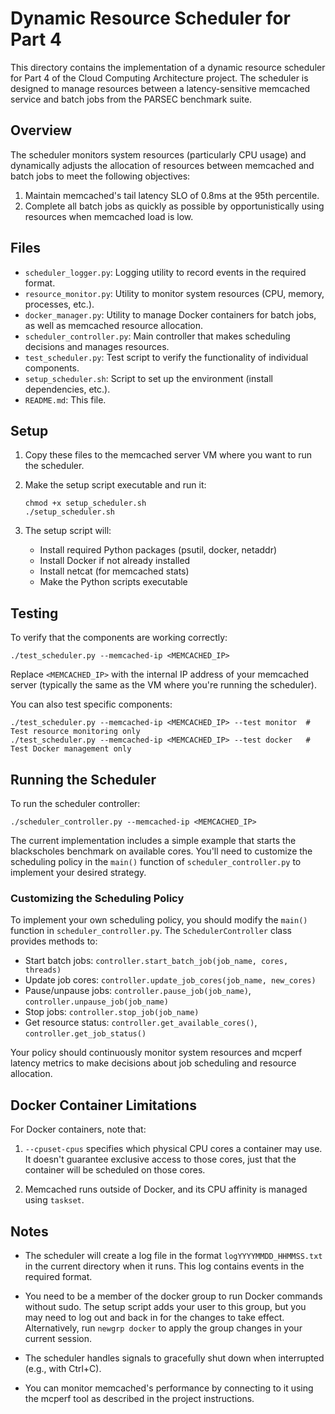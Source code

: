 # Dynamic Resource Scheduler for Part 4

This directory contains the implementation of a dynamic resource scheduler for Part 4 of the Cloud Computing Architecture project. The scheduler is designed to manage resources between a latency-sensitive memcached service and batch jobs from the PARSEC benchmark suite.

## Overview

The scheduler monitors system resources (particularly CPU usage) and dynamically adjusts the allocation of resources between memcached and batch jobs to meet the following objectives:

1. Maintain memcached's tail latency SLO of 0.8ms at the 95th percentile.
2. Complete all batch jobs as quickly as possible by opportunistically using resources when memcached load is low.

## Files

- `scheduler_logger.py`: Logging utility to record events in the required format.
- `resource_monitor.py`: Utility to monitor system resources (CPU, memory, processes, etc.).
- `docker_manager.py`: Utility to manage Docker containers for batch jobs, as well as memcached resource allocation.
- `scheduler_controller.py`: Main controller that makes scheduling decisions and manages resources.
- `test_scheduler.py`: Test script to verify the functionality of individual components.
- `setup_scheduler.sh`: Script to set up the environment (install dependencies, etc.).
- `README.md`: This file.

## Setup

1. Copy these files to the memcached server VM where you want to run the scheduler.

2. Make the setup script executable and run it:
   ```
   chmod +x setup_scheduler.sh
   ./setup_scheduler.sh
   ```

3. The setup script will:
   - Install required Python packages (psutil, docker, netaddr)
   - Install Docker if not already installed
   - Install netcat (for memcached stats)
   - Make the Python scripts executable

## Testing

To verify that the components are working correctly:

```
./test_scheduler.py --memcached-ip <MEMCACHED_IP>
```

Replace `<MEMCACHED_IP>` with the internal IP address of your memcached server (typically the same as the VM where you're running the scheduler).

You can also test specific components:

```
./test_scheduler.py --memcached-ip <MEMCACHED_IP> --test monitor  # Test resource monitoring only
./test_scheduler.py --memcached-ip <MEMCACHED_IP> --test docker   # Test Docker management only
```

## Running the Scheduler

To run the scheduler controller:

```
./scheduler_controller.py --memcached-ip <MEMCACHED_IP>
```

The current implementation includes a simple example that starts the blackscholes benchmark on available cores. You'll need to customize the scheduling policy in the `main()` function of `scheduler_controller.py` to implement your desired strategy.

### Customizing the Scheduling Policy

To implement your own scheduling policy, you should modify the `main()` function in `scheduler_controller.py`. The `SchedulerController` class provides methods to:

- Start batch jobs: `controller.start_batch_job(job_name, cores, threads)`
- Update job cores: `controller.update_job_cores(job_name, new_cores)`
- Pause/unpause jobs: `controller.pause_job(job_name)`, `controller.unpause_job(job_name)`
- Stop jobs: `controller.stop_job(job_name)`
- Get resource status: `controller.get_available_cores()`, `controller.get_job_status()`

Your policy should continuously monitor system resources and mcperf latency metrics to make decisions about job scheduling and resource allocation.

## Docker Container Limitations

For Docker containers, note that:

1. `--cpuset-cpus` specifies which physical CPU cores a container may use. It doesn't guarantee exclusive access to those cores, just that the container will be scheduled on those cores.

2. Memcached runs outside of Docker, and its CPU affinity is managed using `taskset`.

## Notes

- The scheduler will create a log file in the format `logYYYYMMDD_HHMMSS.txt` in the current directory when it runs. This log contains events in the required format.

- You need to be a member of the docker group to run Docker commands without sudo. The setup script adds your user to this group, but you may need to log out and back in for the changes to take effect. Alternatively, run `newgrp docker` to apply the group changes in your current session.

- The scheduler handles signals to gracefully shut down when interrupted (e.g., with Ctrl+C).

- You can monitor memcached's performance by connecting to it using the mcperf tool as described in the project instructions.
